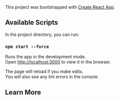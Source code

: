 This project was bootstrapped with [Create React App](https://github.com/facebook/create-react-app).

## Available Scripts

In the project directory, you can run:

### `npm start --force`

Runs the app in the development mode.<br />
Open [http://localhost:3000](http://localhost:3000) to view it in the browser.

The page will reload if you make edits.<br />
You will also see any lint errors in the console.




## Learn More


